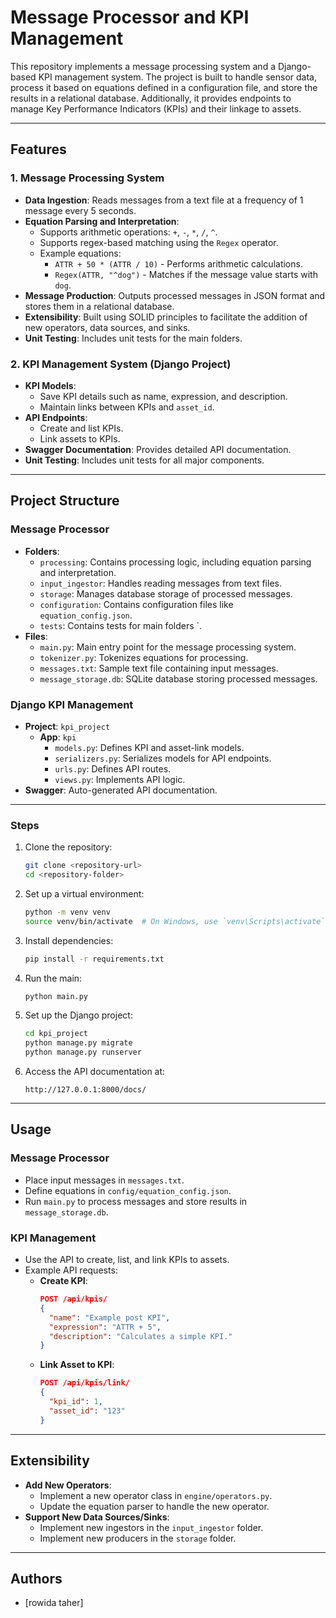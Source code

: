 # Message Processor and KPI Management

This repository implements a message processing system and a Django-based KPI management system. The project is built to handle sensor data, process it based on equations defined in a configuration file, and store the results in a relational database. Additionally, it provides endpoints to manage Key Performance Indicators (KPIs) and their linkage to assets.

---

## Features

### 1. Message Processing System
- **Data Ingestion**: Reads messages from a text file at a frequency of 1 message every 5 seconds.
- **Equation Parsing and Interpretation**:
  - Supports arithmetic operations: `+`, `-`, `*`, `/`, `^`.
  - Supports regex-based matching using the `Regex` operator.
  - Example equations:
    - `ATTR + 50 * (ATTR / 10)` - Performs arithmetic calculations.
    - `Regex(ATTR, "^dog")` - Matches if the message value starts with `dog`.
- **Message Production**: Outputs processed messages in JSON format and stores them in a relational database.
- **Extensibility**: Built using SOLID principles to facilitate the addition of new operators, data sources, and sinks.
- **Unit Testing**: Includes unit tests for the main folders.

### 2. KPI Management System (Django Project)
- **KPI Models**:
  - Save KPI details such as name, expression, and description.
  - Maintain links between KPIs and `asset_id`.
- **API Endpoints**:
  - Create and list KPIs.
  - Link assets to KPIs.
- **Swagger Documentation**: Provides detailed API documentation.
- **Unit Testing**: Includes unit tests for all major components.

---

## Project Structure

### **Message Processor**
- **Folders**:
  - `processing`: Contains processing logic, including equation parsing and interpretation.
  - `input_ingestor`: Handles reading messages from text files.
  - `storage`: Manages database storage of processed messages.
  - `configuration`: Contains configuration files like `equation_config.json`.
  - `tests`: Contains tests for main folders `.
- **Files**:
  - `main.py`: Main entry point for the message processing system.
  - `tokenizer.py`: Tokenizes equations for processing.
  - `messages.txt`: Sample text file containing input messages.
  - `message_storage.db`: SQLite database storing processed messages.

### **Django KPI Management**
- **Project**: `kpi_project`
  - **App**: `kpi`
    - `models.py`: Defines KPI and asset-link models.
    - `serializers.py`: Serializes models for API endpoints.
    - `urls.py`: Defines API routes.
    - `views.py`: Implements API logic.
- **Swagger**: Auto-generated API documentation.

---


### Steps
1. Clone the repository:
   ```bash
   git clone <repository-url>
   cd <repository-folder>
   ```

2. Set up a virtual environment:
   ```bash
   python -m venv venv
   source venv/bin/activate  # On Windows, use `venv\Scripts\activate`
   ```

3. Install dependencies:
   ```bash
   pip install -r requirements.txt
   ```

4. Run the main:
   ```bash
   python main.py
   ```

5. Set up the Django project:
   ```bash
   cd kpi_project
   python manage.py migrate
   python manage.py runserver
   ```

6. Access the API documentation at:
   ```
   http://127.0.0.1:8000/docs/
   ```

---

## Usage

### Message Processor
- Place input messages in `messages.txt`.
- Define equations in `config/equation_config.json`.
- Run `main.py` to process messages and store results in `message_storage.db`.

### KPI Management
- Use the API to create, list, and link KPIs to assets.
- Example API requests:
  - **Create KPI**:
    ```json
    POST /api/kpis/
    {
      "name": "Example post KPI",
      "expression": "ATTR + 5",
      "description": "Calculates a simple KPI."
    }
    ```
  - **Link Asset to KPI**:
    ```json
    POST /api/kpis/link/
    {
      "kpi_id": 1,
      "asset_id": "123"
    }
    ```

----

## Extensibility

- **Add New Operators**:
  - Implement a new operator class in `engine/operators.py`.
  - Update the equation parser to handle the new operator.
- **Support New Data Sources/Sinks**:
  - Implement new ingestors in the `input_ingestor` folder.
  - Implement new producers in the `storage` folder.



---

## Authors
- [rowida taher]

